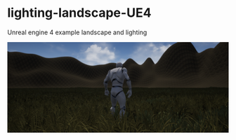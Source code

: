 # lighting-landscape-UE4

Unreal engine 4 example landscape and lighting 

![alt text](./pictures/gamescreenshot.png)
